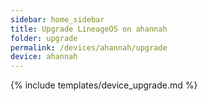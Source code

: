 ```yaml
---
sidebar: home_sidebar
title: Upgrade LineageOS on ahannah
folder: upgrade
permalink: /devices/ahannah/upgrade
device: ahannah
---
```

{% include templates/device_upgrade.md %}
